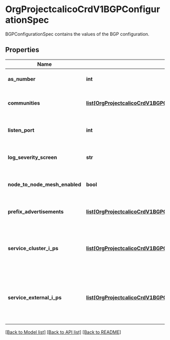 # OrgProjectcalicoCrdV1BGPConfigurationSpec

BGPConfigurationSpec contains the values of the BGP configuration.
## Properties
Name | Type | Description | Notes
------------ | ------------- | ------------- | -------------
**as_number** | **int** | ASNumber is the default AS number used by a node. [Default: 64512] | [optional] 
**communities** | [**list[OrgProjectcalicoCrdV1BGPConfigurationSpecCommunities]**](OrgProjectcalicoCrdV1BGPConfigurationSpecCommunities.md) | Communities is a list of BGP community values and their arbitrary names for tagging routes. | [optional] 
**listen_port** | **int** | ListenPort is the port where BGP protocol should listen. Defaults to 179 | [optional] 
**log_severity_screen** | **str** | LogSeverityScreen is the log severity above which logs are sent to the stdout. [Default: INFO] | [optional] 
**node_to_node_mesh_enabled** | **bool** | NodeToNodeMeshEnabled sets whether full node to node BGP mesh is enabled. [Default: true] | [optional] 
**prefix_advertisements** | [**list[OrgProjectcalicoCrdV1BGPConfigurationSpecPrefixAdvertisements]**](OrgProjectcalicoCrdV1BGPConfigurationSpecPrefixAdvertisements.md) | PrefixAdvertisements contains per-prefix advertisement configuration. | [optional] 
**service_cluster_i_ps** | [**list[OrgProjectcalicoCrdV1BGPConfigurationSpecServiceClusterIPs]**](OrgProjectcalicoCrdV1BGPConfigurationSpecServiceClusterIPs.md) | ServiceClusterIPs are the CIDR blocks from which service cluster IPs are allocated. If specified, Calico will advertise these blocks, as well as any cluster IPs within them. | [optional] 
**service_external_i_ps** | [**list[OrgProjectcalicoCrdV1BGPConfigurationSpecServiceExternalIPs]**](OrgProjectcalicoCrdV1BGPConfigurationSpecServiceExternalIPs.md) | ServiceExternalIPs are the CIDR blocks for Kubernetes Service External IPs. Kubernetes Service ExternalIPs will only be advertised if they are within one of these blocks. | [optional] 

[[Back to Model list]](../README.md#documentation-for-models) [[Back to API list]](../README.md#documentation-for-api-endpoints) [[Back to README]](../README.md)


